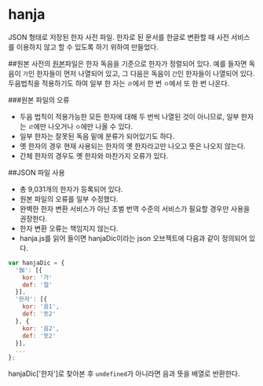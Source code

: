 hanja
=====

JSON 형태로 저장된 한자 사전 파일. 한자로 된 문서를 한글로 변환할 때 사전 서비스를 이용하지 않고 할 수 있도록 하기 위하여 만들었다. 

##원본
사전의 [원본](http://happycgi.com/13322)파일은 한자 독음을 기준으로 한자가 정렬되어 있다. 예를 들자면 독음이 `가`인 한자들이 먼저 나열되어 있고, 그 다음은 독음이 `간`인 한자들이 나열되어 있다. 두음법칙을 적용하기도 하여 일부 한 자는 `ㄹ`에서 한 번 `ㅇ`에서 또 한 번 나온다. 

###원본 파일의 오류
- 두음 법칙이 적용가능한 모든 한자에 대해 두 번씩 나열된 것이 아니므로, 일부 한자는 `ㄹ`에만 나오거나 `ㅇ`에만 나올 수 있다.
- 일부 한자는 잘못된 독음 밑에 분류가 되어있기도 하다.
- 옛 한자의 경우 현재 사용되는 한자의 옛 한자라고만 나오고 뜻은 나오지 않는다.
- 간체 한자의 경우도 옛 한자와 마찬가지 오류가 있다.

##JSON 파일 사용
- 총 9,031개의 한자가 등록되어 있다.
- 원본 파일의 오류를 일부 수정했다.
- 완벽한 한자 변환 서비스가 아닌 초벌 번역 수준의 서비스가 필요할 경우만 사용을 권장한다.
- 한자 변환 오류는 책임지지 않는다.
- hanja.js를 읽어 들이면 hanjaDic이라는 json 오브젝트에 다음과 같이 정의되어 있다.

```Javascript
var hanjaDic = {
  '伽': [{
    kor: '가'
    def: '절'
  }],
  '한자': [{
    kor: '음1',
    def: '뜻2'
  }, {
    kor: '음2',
    def: '뜻2'
  }],
  ...
};
```

hanjaDic['한자']로 찾아본 후 `undefined`가 아니라면 음과 뜻을 배열로 반환한다. 
